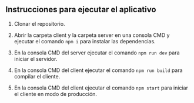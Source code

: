 ## Instrucciones para ejecutar el aplicativo

1. Clonar el repositorio.

2. Abrir la carpeta client y la carpeta server en una consola CMD y ejecutar el comando `npm i` para instalar las dependencias.

3. En la consola CMD del server ejecutar el comando `npm run dev` para iniciar el servidor.

4. En la consola CMD del client ejecutar el comando `npm run build` para compilar el cliente.

5. En la consola CMD del client ejecutar el comando `npm start` para iniciar el cliente en modo de producción.
